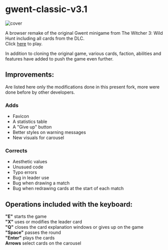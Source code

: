 # gwent-classic-v3.1
![cover](https://user-images.githubusercontent.com/26311830/116256903-f1599b00-a7b6-11eb-84a1-16dcb5c9bfc6.jpg)

A browser remake of the original Gwent minigame from The Witcher 3: Wild Hunt including all cards from the DLC.<br/>Click [here](https://randompianist.github.io/gwent-classic-v3.1/) to play.

In addition to cloning the original game, various cards, faction, abilities and features have added to push the game even further.

## Improvements:

Are listed here only the modifications done in this present fork, more were done before by other developers.

### Adds

- Favicon
- A statistics table
- A "Give up" button
- Better styles on warning messages
- New visuals for carousel

### Corrects

- Aesthetic values
- Unusued code
- Typo errors
- Bug in leader use
- Bug when drawing a match
- Bug when redrawing cards at the start of each match

## Operations included with the keyboard:

**"E"** starts the game<br />
**"X"** uses or modifies the leader card<br />
**"Q"** closes the card explanation windows or gives up on the game<br />
**"Space"** passes the round<br />
**"Enter"** plays the cards<br />
**Arrows** select cards on the carousel
